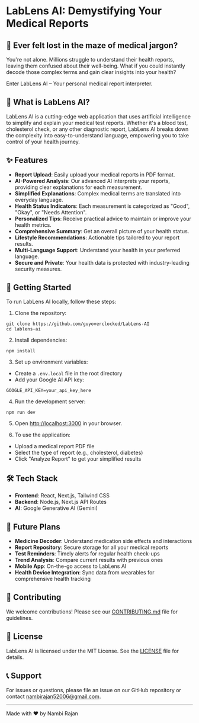 # LabLens AI: Demystifying Your Medical Reports

## 🔬 Ever felt lost in the maze of medical jargon?

You're not alone. Millions struggle to understand their health reports, leaving them confused about their well-being. What if you could instantly decode those complex terms and gain clear insights into your health?

Enter LabLens AI – Your personal medical report interpreter.

## 🤖 What is LabLens AI?

LabLens AI is a cutting-edge web application that uses artificial intelligence to simplify and explain your medical test reports. Whether it's a blood test, cholesterol check, or any other diagnostic report, LabLens AI breaks down the complexity into easy-to-understand language, empowering you to take control of your health journey.

## ✨ Features

- **Report Upload**: Easily upload your medical reports in PDF format.
- **AI-Powered Analysis**: Our advanced AI interprets your reports, providing clear explanations for each measurement.
- **Simplified Explanations**: Complex medical terms are translated into everyday language.
- **Health Status Indicators**: Each measurement is categorized as "Good", "Okay", or "Needs Attention".
- **Personalized Tips**: Receive practical advice to maintain or improve your health metrics.
- **Comprehensive Summary**: Get an overall picture of your health status.
- **Lifestyle Recommendations**: Actionable tips tailored to your report results.
- **Multi-Language Support**: Understand your health in your preferred language.
- **Secure and Private**: Your health data is protected with industry-leading security measures.

## 🚀 Getting Started

To run LabLens AI locally, follow these steps:

1. Clone the repository:
```
git clone https://github.com/guyoverclocked/LabLens-AI
cd lablens-ai
```
2. Install dependencies:
```
npm install
```
3. Set up environment variables:
- Create a `.env.local` file in the root directory
- Add your Google AI API key:
```
GOOGLE_API_KEY=your_api_key_here
```
4. Run the development server:
```
npm run dev
```

5. Open [http://localhost:3000](http://localhost:3000) in your browser.

6. To use the application:
- Upload a medical report PDF file
- Select the type of report (e.g., cholesterol, diabetes)
- Click "Analyze Report" to get your simplified results

## 🛠 Tech Stack

- **Frontend**: React, Next.js, Tailwind CSS
- **Backend**: Node.js, Next.js API Routes
- **AI**: Google Generative AI (Gemini)

## 🔮 Future Plans

- **Medicine Decoder**: Understand medication side effects and interactions
- **Report Repository**: Secure storage for all your medical reports
- **Test Reminders**: Timely alerts for regular health check-ups
- **Trend Analysis**: Compare current results with previous ones
- **Mobile App**: On-the-go access to LabLens AI
- **Health Device Integration**: Sync data from wearables for comprehensive health tracking

## 🤝 Contributing

We welcome contributions! Please see our [CONTRIBUTING.md](CONTRIBUTING.md) file for guidelines.

## 📄 License

LabLens AI is licensed under the MIT License. See the [LICENSE](LICENSE) file for details.

## 📞 Support

For issues or questions, please file an issue on our GitHub repository or contact nambirajan52006@gmail.com.

---

Made with ❤️ by Nambi Rajan
